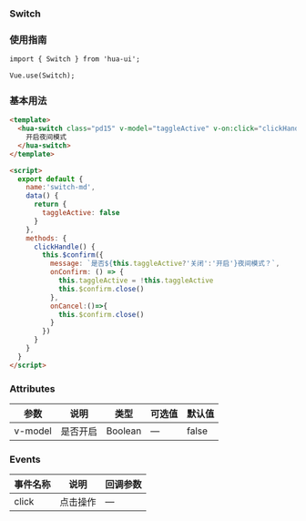 ### Switch

### 使用指南
```html
import { Switch } from 'hua-ui';

Vue.use(Switch);

```
### 基本用法
```html
<template>
  <hua-switch class="pd15" v-model="taggleActive" v-on:click="clickHandle">
    开启夜间模式
  </hua-switch>
</template>

<script>
  export default {
    name:'switch-md',
    data() {
      return {
        taggleActive: false
      }
    },
    methods: {
      clickHandle() {
        this.$confirm({
          message: `是否${this.taggleActive?'关闭':'开启'}夜间模式？`,
          onConfirm: () => {
            this.taggleActive = !this.taggleActive
            this.$confirm.close()
          },
          onCancel:()=>{
            this.$confirm.close()
          }
        })
      }
    }
  }
</script>
```
### Attributes

| 参数      | 说明    | 类型      | 可选值       | 默认值   |
|---------- |-------- |---------- |-------------  |-------- |
| v-model  | 是否开启    | Boolean   | — |  false |


### Events

| 事件名称      | 说明    | 回调参数      |
|---------- |-------- |---------- |
| click  | 点击操作    | — |
